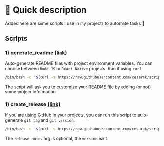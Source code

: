 # 📰 Quick description

Added here are some scripts I use in my projects to automate tasks 🚀

## Scripts

### 1) generate_readme [(link)](generate_readme.sh)

Auto-generate README files with project environment variables. You can choose between `Node JS` or `React Native` projects.
Run it using `curl`

```bash
/bin/bash -c "$(curl -s https://raw.githubusercontent.com/cesarak/scripts/refs/heads/main/generate_readme.sh)"
```

The script will ask you to customize your README file by adding (or not) some project information


### 1) create_release [(link)](create_release.sh)

If you are using GitHub in your projects, you can run this script to auto-generate `git tag` and `git version`.

```bash
/bin/bash -c "$(curl -s https://raw.githubusercontent.com/cesarak/scripts/refs/heads/main/generate_readme.sh)" -- [version] [release notes]
```

The `release notes` arg is optional, the `version` isn't.
